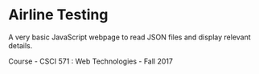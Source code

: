 # Airline Testing
A very basic JavaScript webpage to read JSON files and display relevant details. 

Course - CSCI 571 : Web Technologies - Fall 2017
